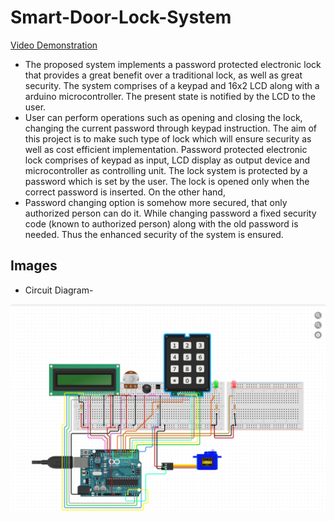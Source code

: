 # Smart-Door-Lock-System
[Video Demonstration](https://drive.google.com/file/d/17K_lzMUSTdzKPuC7fsYdXwY-0faaKabp/view?usp=sharing) 

* The proposed system implements a password protected electronic lock that provides a great benefit over a traditional lock, as well as great security. The system comprises of a keypad and 16x2 LCD along with a arduino microcontroller. The present state is notified by the LCD to the user. 
* User can perform operations such as opening and closing the lock, changing the current password through keypad instruction. The aim of this project is to make such type of lock which will ensure security as well as cost efficient implementation. Password protected electronic lock comprises of keypad as input, LCD display as output device and microcontroller as controlling unit. The lock system is protected by a password which is set by the user. The lock is opened only when the correct password is inserted. On the other hand,
* Password changing option is somehow more secured, that only authorized person can do it. While changing password a fixed security code (known to authorized person) along with the old password is needed. Thus the enhanced security of the system is ensured.

## Images
* Circuit Diagram-
 <p align ="center" >
  <img  width="700" src="https://github.com/sankalp20436/Smart-Door-Lock-System/blob/main/circuit.png" alt="Material Bread logo">
  </p>
